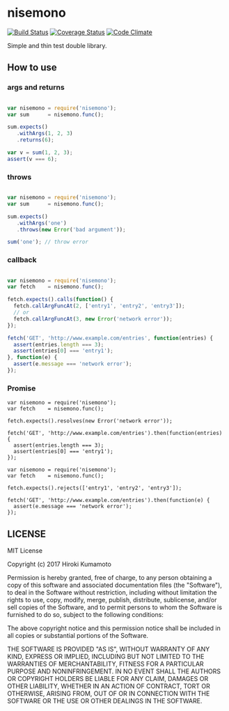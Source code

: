 # nisemono

[![Build Status](https://travis-ci.org/kumabook/nisemono.svg?branch=master)](https://travis-ci.org/kumabook/nisemono) [![Coverage Status](https://coveralls.io/repos/github/kumabook/nisemono/badge.svg?branch=master)](https://coveralls.io/github/kumabook/nisemono?branch=master) [![Code Climate](https://codeclimate.com/github/kumabook/nisemono/badges/gpa.svg)](https://codeclimate.com/github/kumabook/nisemono)

Simple and thin test double library.

## How to use

### args and returns

```js

var nisemono = require('nisemono');
var sum      = nisemono.func();

sum.expects()
   .withArgs(1, 2, 3)
   .returns(6);

var v = sum(1, 2, 3);
assert(v === 6);

```

### throws

```js

var nisemono = require('nisemono');
var sum      = nisemono.func();

sum.expects()
   .withArgs('one')
   .throws(new Error('bad argument'));

sum('one'); // throw error

```

### callback


```js

var nisemono = require('nisemono');
var fetch    = nisemono.func();

fetch.expects().calls(function() {
  fetch.callArgFuncAt(2, ['entry1', 'entry2', 'entry3']);
  // or
  fetch.callArgFuncAt(3, new Error('network error'));
});

fetch('GET', 'http://www.example.com/entries', function(entries) {
  assert(entries.length === 3);
  assert(entries[0] === 'entry1');
}, function(e) {
  assert(e.message === 'network error');
});

```

### Promise

```
var nisemono = require('nisemono');
var fetch    = nisemono.func();

fetch.expects().resolves(new Error('network error'));

fetch('GET', 'http://www.example.com/entries').then(function(entries) {
  assert(entries.length === 3);
  assert(entries[0] === 'entry1');
});

```

```
var nisemono = require('nisemono');
var fetch    = nisemono.func();

fetch.expects().rejects(['entry1', 'entry2', 'entry3']);

fetch('GET', 'http://www.example.com/entries').then(function(e) {
  assert(e.message === 'network error');
});

```

## LICENSE

MIT License

Copyright (c) 2017 Hiroki Kumamoto

Permission is hereby granted, free of charge, to any person obtaining a copy
of this software and associated documentation files (the "Software"), to deal
in the Software without restriction, including without limitation the rights
to use, copy, modify, merge, publish, distribute, sublicense, and/or sell
copies of the Software, and to permit persons to whom the Software is
furnished to do so, subject to the following conditions:

The above copyright notice and this permission notice shall be included in all
copies or substantial portions of the Software.

THE SOFTWARE IS PROVIDED "AS IS", WITHOUT WARRANTY OF ANY KIND, EXPRESS OR
IMPLIED, INCLUDING BUT NOT LIMITED TO THE WARRANTIES OF MERCHANTABILITY,
FITNESS FOR A PARTICULAR PURPOSE AND NONINFRINGEMENT. IN NO EVENT SHALL THE
AUTHORS OR COPYRIGHT HOLDERS BE LIABLE FOR ANY CLAIM, DAMAGES OR OTHER
LIABILITY, WHETHER IN AN ACTION OF CONTRACT, TORT OR OTHERWISE, ARISING FROM,
OUT OF OR IN CONNECTION WITH THE SOFTWARE OR THE USE OR OTHER DEALINGS IN THE
SOFTWARE.
